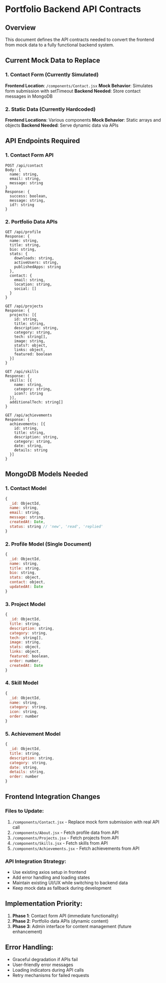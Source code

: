 # Portfolio Backend API Contracts

## Overview
This document defines the API contracts needed to convert the frontend from mock data to a fully functional backend system.

## Current Mock Data to Replace

### 1. Contact Form (Currently Simulated)
**Frontend Location**: `/components/Contact.jsx`
**Mock Behavior**: Simulates form submission with setTimeout
**Backend Needed**: Store contact messages in MongoDB

### 2. Static Data (Currently Hardcoded)
**Frontend Locations**: Various components
**Mock Behavior**: Static arrays and objects
**Backend Needed**: Serve dynamic data via APIs

## API Endpoints Required

### 1. Contact Form API
```
POST /api/contact
Body: {
  name: string,
  email: string, 
  message: string
}
Response: {
  success: boolean,
  message: string,
  id?: string
}
```

### 2. Portfolio Data APIs
```
GET /api/profile
Response: {
  name: string,
  title: string,
  bio: string,
  stats: {
    downloads: string,
    activeUsers: string,
    publishedApps: string
  },
  contact: {
    email: string,
    location: string,
    social: []
  }
}

GET /api/projects
Response: {
  projects: [{
    id: string,
    title: string,
    description: string,
    category: string,
    tech: string[],
    image: string,
    stats?: object,
    links: object,
    featured: boolean
  }]
}

GET /api/skills
Response: {
  skills: [{
    name: string,
    category: string,
    icon?: string
  }],
  additionalTech: string[]
}

GET /api/achievements  
Response: {
  achievements: [{
    id: string,
    title: string,
    description: string,
    category: string,
    date: string,
    details: string
  }]
}
```

## MongoDB Models Needed

### 1. Contact Model
```javascript
{
  _id: ObjectId,
  name: string,
  email: string, 
  message: string,
  createdAt: Date,
  status: string // 'new', 'read', 'replied'
}
```

### 2. Profile Model (Single Document)
```javascript
{
  _id: ObjectId,
  name: string,
  title: string,
  bio: string,
  stats: object,
  contact: object,
  updatedAt: Date
}
```

### 3. Project Model
```javascript
{
  _id: ObjectId,
  title: string,
  description: string,
  category: string,
  tech: string[],
  image: string,
  stats: object,
  links: object,
  featured: boolean,
  order: number,
  createdAt: Date
}
```

### 4. Skill Model
```javascript
{
  _id: ObjectId,
  name: string,
  category: string,
  icon: string,
  order: number
}
```

### 5. Achievement Model
```javascript
{
  _id: ObjectId,
  title: string,
  description: string,
  category: string,
  date: string,
  details: string,
  order: number
}
```

## Frontend Integration Changes

### Files to Update:
1. `/components/Contact.jsx` - Replace mock form submission with real API call
2. `/components/About.jsx` - Fetch profile data from API
3. `/components/Projects.jsx` - Fetch projects from API
4. `/components/Skills.jsx` - Fetch skills from API  
5. `/components/Achievements.jsx` - Fetch achievements from API

### API Integration Strategy:
- Use existing axios setup in frontend
- Add error handling and loading states
- Maintain existing UI/UX while switching to backend data
- Keep mock data as fallback during development

## Implementation Priority:
1. **Phase 1**: Contact form API (immediate functionality)
2. **Phase 2**: Portfolio data APIs (dynamic content)
3. **Phase 3**: Admin interface for content management (future enhancement)

## Error Handling:
- Graceful degradation if APIs fail
- User-friendly error messages
- Loading indicators during API calls
- Retry mechanisms for failed requests